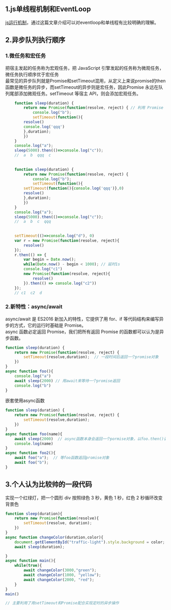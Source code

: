 ## 1.js单线程机制和EventLoop
[js运行机制](http://www.ruanyifeng.com/blog/2014/10/event-loop.html)，通过这篇文章介绍可以对eventloop和单线程有比较明确的理解。

## 2.异步队列执行顺序
### 1.微任务和宏任务
把宿主发起的任务称为宏观任务，把 JavaScript 引擎发起的任务称为微观任务，微任务执行顺序优于宏任务  
最常见的异步队列就是Promise和setTimeout混用，从定义上来说promise的then函数是微任务的异步，而setTimeout的异步则是宏任务，因此Promise 永远在队列尾部添加微观任务。setTimeout 等宿主 API，则会添加宏观任务。

```javascript
    function sleep(duration) {
        return new Promise(function(resolve, reject) { // 利用 Promise 把 setTimeout 封装成可以用于异步的函数
            console.log("b");
            setTimeout(function(){
		resolve()
		console.log('qqq')
	    },duration);
        })
    }
    console.log("a");
    sleep(5000).then(()=>console.log("c"));
    //  a  b  qqq  c
    
    
    function sleep(duration) {
        return new Promise(function(resolve, reject) {
            console.log("b");
            setTimeout(function(){
		setTimeout(function(){console.log('qqq')},0)
		resolve()
	    },duration);
        })
    }
    console.log("a");
    sleep(5000).then(()=>console.log("c"));
    //  a  b  c  qqq
    
    
    setTimeout(()=>console.log("d"), 0)
    var r = new Promise(function(resolve, reject){
        resolve()
    });
    r.then(() => { 
        var begin = Date.now();
        while(Date.now() - begin < 1000); // 延时1s
        console.log("c1") 
        new Promise(function(resolve, reject){
            resolve()
        }).then(() => console.log("c2"))
    });
    // c1  c2  d
```

### 2.新特性：async/await
async/await 是 ES2016 新加入的特性，它提供了用 for、if 等代码结构来编写异步的方式，它的运行时基础是 Promise。  
async 函数必定返回 Promise，我们把所有返回 Promise 的函数都可以认为是异步函数。
```javascript
function sleep(duration) {
    return new Promise(function(resolve, reject) {
        setTimeout(resolve,duration);  // 一段时间后返回一个promise对象
    })
}
async function foo(){
    console.log("a")
    await sleep(2000) // 用await来等待一个promise返回
    console.log("b")
}
```

嵌套使用async函数
```javascript
function sleep(duration) {
    return new Promise(function(resolve, reject) {
        setTimeout(resolve,duration);
    })
}
async function foo(name){
    await sleep(2000)  // async函数本身会返回一个pormise对象，以foo.then()调用await返回的promise对象
    console.log(name)
}
async function foo2(){
    await foo("a");  // 等foo函数返回promise对象
    await foo("b");
}
```

## 3.个人认为比较帅的一段代码
实现一个红绿灯，把一个圆形 div 按照绿色 3 秒，黄色 1 秒，红色 2 秒循环改变背景色
```javascript
function sleep(duration){
    return new Promise(function(resolve){
        setTimeout(resolve, duration);
    })
}
async function changeColor(duration,color){
    document.getElementById("traffic-light").style.background = color;
    await sleep(duration);

}
async function main(){
    while(true){
        await changeColor(3000,"green");
        await changeColor(1000, "yellow");
        await changeColor(2000, "red");
    }
}
main()

// 主要利用了用setTimeout和Promise配合实现定时的异步操作
```
